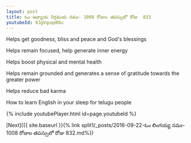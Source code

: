 ```yaml
---
layout: post
title: ఓం ఆధ్యాయ నిర్గమయ నమః- 1008 రోజుల తపస్సులో రోజు  833
youtubeId: 9JgVquqeRbc
---
```

 
 
Helps get goodness, bliss and peace and God's blessings
 
Helps remain focused, help generate inner energy 
 
Helps boost physical and mental health 
 
Helps remain grounded and generates a sense of gratitude towards the greater power 
 
Helps reduce bad karma
 
How to learn English in your sleep for telugu people
 
 
 
 


{% include youtubePlayer.html id=page.youtubeId %}
 
[Next]({{ site.baseurl }}{% link split1/_posts/2016-09-22-ఓం లింగయ్య నమః- 1008 రోజుల తపస్సులో రోజు  832.md%})
 

